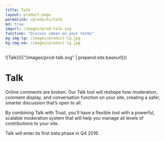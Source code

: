 ```yaml
---
title: Talk
layout: product-page
permalink: /products/talk
md: true
imgurl: /images/prod-talk.svg
function: "Discuss ideas on your terms"
bg-img-lg: /images/product-lg.jpg
bg-img-sm: /images/product-lg.jpg
---
```


![Talk]({{"/images/prod-talk.svg" | prepend:site.baseurl}})

# Talk 

Online comments are broken. Our Talk tool will reshape how moderation, comment display, and conversation function on your site, creating a safer, smarter discussion that’s open to all.

By combining Talk with Trust, you’ll have a flexible tool with a powerful, scalable moderation system that will help you manage all levels of contributions to your site.

Talk will enter its first beta phase in Q4 2016.


